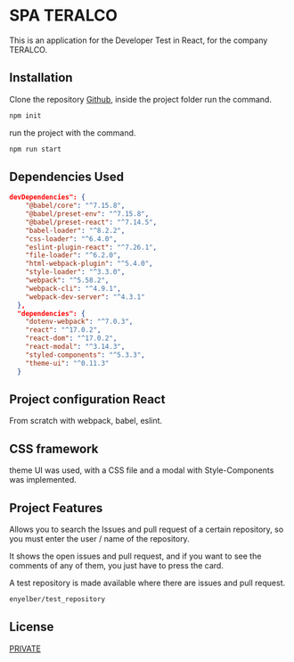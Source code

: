 # SPA TERALCO

This is an application for the Developer Test in React, for the company TERALCO.

## Installation

Clone the repository [Github](https://github.com/Enyelber/Github-Test.git), inside the project folder run the command.

```bash
npm init
```

run the project with the command.

```bash
npm run start
```

## Dependencies Used

```json
devDependencies": {
    "@babel/core": "^7.15.8",
    "@babel/preset-env": "^7.15.8",
    "@babel/preset-react": "^7.14.5",
    "babel-loader": "^8.2.2",
    "css-loader": "^6.4.0",
    "eslint-plugin-react": "^7.26.1",
    "file-loader": "^6.2.0",
    "html-webpack-plugin": "^5.4.0",
    "style-loader": "^3.3.0",
    "webpack": "^5.58.2",
    "webpack-cli": "^4.9.1",
    "webpack-dev-server": "^4.3.1"
  },
  "dependencies": {
    "dotenv-webpack": "^7.0.3",
    "react": "^17.0.2",
    "react-dom": "^17.0.2",
    "react-modal": "^3.14.3",
    "styled-components": "^5.3.3",
    "theme-ui": "^0.11.3"
  }

```

## Project configuration React

From scratch with webpack, babel, eslint.

## CSS framework

theme UI was used, with a CSS file and a modal with Style-Components was implemented.

## Project Features

Allows you to search the Issues and pull request of a certain repository, so you must enter the user / name of the repository.

It shows the open issues and pull request, and if you want to see the comments of any of them, you just have to press the card.

A test repository is made available where there are issues and pull request.

```bash
enyelber/test_repository
```

## License

[PRIVATE](https://choosealicense.com/licenses/mit/)
